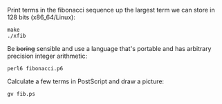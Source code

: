 Print terms in the fibonacci sequence up the largest term we can store in 128 bits (x86_64/Linux):
       
    make
    ./xfib
    

Be ~~boring~~ sensible and use a language that's portable and has arbitrary precision integer arithmetic: 

    perl6 fibonacci.p6

Calculate a few terms in PostScript and draw a picture:

    gv fib.ps

